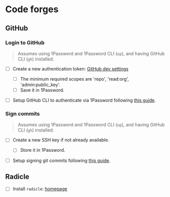 # Code forges

## GitHub

### Login to GitHub

> Assumes using 1Password and 1Password CLI (`op`), and having GitHub CLI (`gh`) installed.

- [ ] Create a new authentication token: [GitHub dev settings](https://github.com/settings/tokens)

  - [ ] The minimum required scopes are 'repo', 'read:org', 'admin:public_key'.
  - [ ] Save it in 1Password.

- [ ] Setup GitHub CLI to authenticate via 1Password following [this guide](https://developer.1password.com/docs/cli/shell-plugins/github/).

### Sign commits

> Assumes using 1Password and 1Password CLI (`op`), and having GitHub CLI (`gh`) installed.

- [ ] Create a new SSH key if not already available.

  - [ ] Store it in 1Password.

- [ ] Setup signing git commits following [this guide](https://developer.1password.com/docs/ssh/git-commit-signing/).

## Radicle

- [ ] Install `radicle`: [homepage](https://radicle.xyz/)
